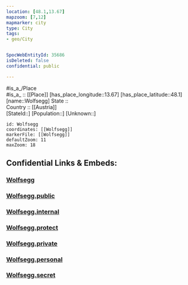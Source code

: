 ```yaml
---
location: [48.1,13.67] 
mapzoom: [7,12] 
mapmarker: city 
type: City
tags:
- geo/City


SpocWebEntityId: 35686
isDeleted: false
confidential: public

---
```

#is_a_/Place  
#is_a_ :: [[Place]] 
[has_place_longitude::13.67] 
[has_place_latitude::48.1] 
[name::Wolfsegg] 
State ::  
Country :: [[Austria]]  
[StateId::] 
[Population::] 
[Unknown::] 


```leaflet
id: Wolfsegg
coordinates: [[Wolfsegg]] 
markerFile: [[Wolfsegg]] 
defaultZoom: 11 
maxZoom: 18
```


## Confidential Links & Embeds: 

### [Wolfsegg](/_Standards/Earth/Continent/Europe/Europe~Central/Austria/Austrias_States/Oberösterreich/City/Wolfsegg.md) 

### [Wolfsegg.public](/_public/Earth/Continent/Europe/Europe~Central/Austria/Austrias_States/Oberösterreich/City/Wolfsegg.public.md) 

### [Wolfsegg.internal](/_internal/Earth/Continent/Europe/Europe~Central/Austria/Austrias_States/Oberösterreich/City/Wolfsegg.internal.md) 

### [Wolfsegg.protect](/_protect/Earth/Continent/Europe/Europe~Central/Austria/Austrias_States/Oberösterreich/City/Wolfsegg.protect.md) 

### [Wolfsegg.private](/_private/Earth/Continent/Europe/Europe~Central/Austria/Austrias_States/Oberösterreich/City/Wolfsegg.private.md) 

### [Wolfsegg.personal](/_personal/Earth/Continent/Europe/Europe~Central/Austria/Austrias_States/Oberösterreich/City/Wolfsegg.personal.md) 

### [Wolfsegg.secret](/_secret/Earth/Continent/Europe/Europe~Central/Austria/Austrias_States/Oberösterreich/City/Wolfsegg.secret.md)

